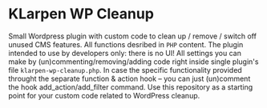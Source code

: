 # KLarpen WP Cleanup

Small Wordpress plugin with custom code to clean up / remove / switch off unused CMS features. All functions desribed in `PHP` content. The plugin intended to use by developers only: there is no UI! All settings you can make by (un)commenting/removing/adding code right inside single plugin's file `klarpen-wp-cleanup.php`. In case the specific functionality provided throught the separate function & action hook – you can just (un)comment the hook add_action/add_filter command. Use this repository as a starting point for your custom code related to WordPress cleanup.  

